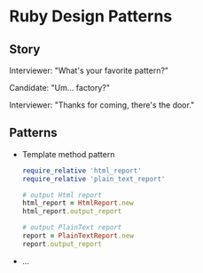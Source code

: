 # Ruby Design Patterns

## Story

Interviewer: "What's your favorite pattern?"

Candidate: "Um... factory?"

Interviewer: "Thanks for coming, there's the door."

## Patterns

- Template method pattern

    ```ruby
    require_relative 'html_report'
    require_relative 'plain_text_report'
    
    # output Html report
    html_report = HtmlReport.new
    html_report.output_report
    
    # output PlainText report
    report = PlainTextReport.new
    report.output_report
    ```

- ...